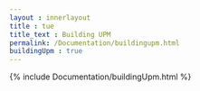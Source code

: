 ```yaml
---
layout : innerlayout
title : tue
title_text : Building UPM
permalink: /Documentation/buildingupm.html
buildingUpm : true
---
```


{% include Documentation/buildingUpm.html %}